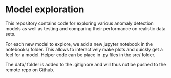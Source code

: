 # Model exploration
This repository contains code for exploring various anomaly detection models as well as testing and comparing their performance on realistic data sets. 

For each new model to explore, we add a new jupyter notebook in the notebooks/ folder. This allows to interactively make plots and quickly get a feel for a model. Helper code can be place in .py files in the src/ folder. 

The data/ folder is added to the .gitignore and will thus not be pushed to the remote repo on Github.
